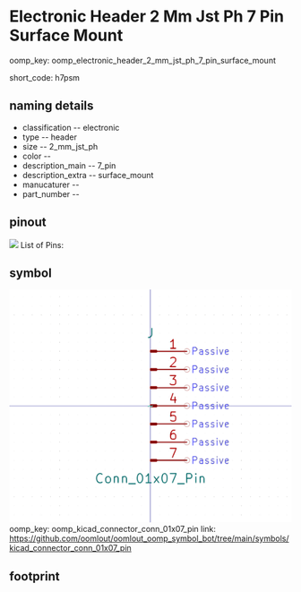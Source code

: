 # Electronic Header 2 Mm Jst Ph 7 Pin Surface Mount
oomp_key: oomp_electronic_header_2_mm_jst_ph_7_pin_surface_mount  

short_code: h7psm
## naming details
* classification -- electronic
* type -- header
* size -- 2_mm_jst_ph
* color -- 
* description_main -- 7_pin
* description_extra -- surface_mount
* manucaturer -- 
* part_number -- 
## pinout
![](working_pinout_600.png)
List of Pins:

## symbol

![](symbol/0/working/working_600.png)  
oomp_key: oomp_kicad_connector_conn_01x07_pin
link: https://github.com/oomlout/oomlout_oomp_symbol_bot/tree/main/symbols/kicad_connector_conn_01x07_pin


## footprint
